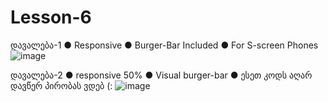 # Lesson-6
დავალება-1
● Responsive
● Burger-Bar Included
● For S-screen Phones
![image](https://github.com/user-attachments/assets/166d766f-116a-440f-b6f4-fc5d11a11b0b)


დავალება-2
● responsive 50%
● Visual burger-bar
● ესეთ კოდს აღარ დავწერ პირობას ვდებ (:
![image](https://github.com/user-attachments/assets/871f7720-3fae-4577-9fba-7a063eee6f20)

